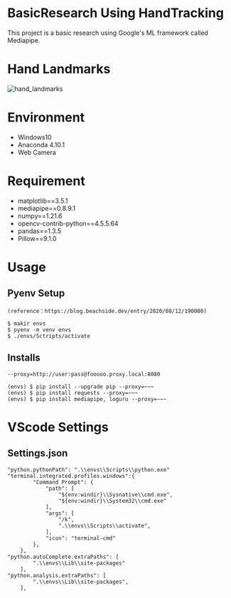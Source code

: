 # BasicResearch Using HandTracking
This project is a basic research using Google's ML framework called Mediapipe.

# Hand Landmarks
![hand_landmarks](https://user-images.githubusercontent.com/40625062/138540170-baf3951f-6563-4c58-822a-b7780072e8d5.png)

# Environment
- Windows10
- Anaconda 4.10.1
- Web Camera

# Requirement
- matplotlib==3.5.1
- mediapipe==0.8.9.1
- numpy==1.21.6
- opencv-contrib-python==4.5.5.64
- pandas==1.3.5
- Pillow==9.1.0



# Usage
## Pyenv Setup
```
(reference：https://blog.beachside.dev/entry/2020/08/12/190000)

$ makir envs
$ pyenv -m venv envs
$ ./envs/Sctripts/activate
```
## Installs
```
--proxy=http://user:pass@fooooo.proxy.local:8080

(envs) $ pip install --upgrade pip --proxy=~~~
(envs) $ pip install requests --proxy=~~~
(envs) $ pip install mediapipe, loguru --proxy=~~~

```
# VScode Settings
## Settings.json
```
"python.pythonPath": ".\\envs\\Scripts\\python.exe"
"terminal.integrated.profiles.windows":{
        "Command Prompt": {
            "path": [
                "${env:windir}\\Sysnative\\cmd.exe",
                "${env:windir}\\System32\\cmd.exe"
            ],
            "args": [
                "/k",
                ".\\envs\\Scripts\\activate",
            ],
            "icon": "terminal-cmd"
        },
    },
"python.autoComplete.extraPaths": [
        ".\\envs\\Lib\\site-packages"
    ],
"python.analysis.extraPaths": [
        ".\\envs\\Lib\\site-packages",
    ],

```